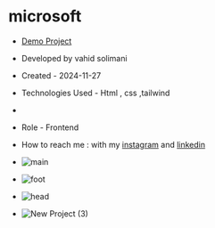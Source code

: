 # microsoft
- [Demo Project](https://vahidsolimani.github.io/microsoft/)

- Developed by vahid solimani

- Created - 2024-11-27

- Technologies Used - Html , css ,tailwind
- 
- Role - Frontend

- How to reach me : with my [instagram](https://instagram.com/vahidsolimani.dev) and [linkedin](https://linkedin.com/in/vahidsolimani)

- ![main](https://github.com/user-attachments/assets/6e1c909a-2cd4-435a-9e85-412b32451a82)
- ![foot](https://github.com/user-attachments/assets/06c126dd-a91f-4dc7-b095-a44255e848c6)
- ![head](https://github.com/user-attachments/assets/1af5aa77-f05b-4809-b3c3-3f4a2e5b191c)
- ![New Project (3)](https://github.com/user-attachments/assets/a2c21a86-3d7d-4dc5-bc3e-cce0c9ba672c)	
